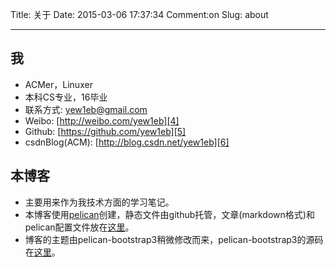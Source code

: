 Title: 关于
Date: 2015-03-06 17:37:34
Comment:on
Slug: about


---
## 我
* ACMer，Linuxer
* 本科CS专业，16毕业
* 联系方式: yew1eb@gmail.com
* Weibo: [http://weibo.com/yew1eb][4]
* Github: [https://github.com/yew1eb][5]
* csdnBlog(ACM): [http://blog.csdn.net/yew1eb][6]


## 本博客
* 主要用来作为我技术方面的学习笔记。
* 本博客使用[pelican][1]创建，静态文件由github托管，文章(markdown格式)和pelican配置文件放在[这里][2]。  
* 博客的主题由pelican-bootstrap3稍微修改而来，pelican-bootstrap3的源码在[这里][3]。


[1]: http://blog.getpelican.com
[2]: https://github.com/yew1eb/myBlog
[3]: https://github.com/DandyDev/pelican-bootstrap3
[4]: http://weibo.com/yew1eb
[5]: https://github.com/yew1eb
[6]: http://blog.csdn.net/yew1eb